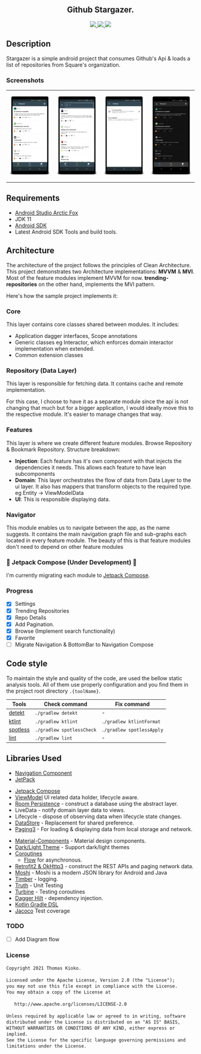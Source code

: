 <H2 align="center">
Github Stargazer.
</H2>

<div align="center">
    <a href = "https://github.com/c0de-wizard/stargazer/actions/workflows/android-release-build.yml">
          <img src = "https://github.com/c0de-wizard/stargazer/actions/workflows/android-release-build.yml/badge.svg" />
    </a>
    <a href = "https://codecov.io/gh/c0de-wizard/stargazer">
          <img src = "https://codecov.io/gh/c0de-wizard/stargazer/branch/main/graph/badge.svg" />
    </a>
    <a href = "https://developer.android.com/jetpack/androidx/versions/all-channel?authuser=1#march_24_2021">
      <img src = "https://img.shields.io/badge/Jetpack%20Compose-1.0.0%20beta03-brightgreen" />
    </a>
</div>

## Description

Stargazer is a simple android project that consumes Github's Api & loads a list of repositories from Square's
organization.

### Screenshots

<table>
  <td>
    <p align="center">
      <img src="https://github.com/c0de-wizard/github-stargazer/blob/main/art/RepoList.png?raw=true" alt="Trenidng Repos Screen" width="250"/>
    </p>
  </td>
  <td>
    <p align="center">
      <img src="https://github.com/c0de-wizard/github-stargazer/blob/main/art/SearchScreen.png?raw=true" alt="Search Screen" width="250"/>
    </p>
  </td>
  <td>
    <p align="center">
      <img src="https://github.com/c0de-wizard/github-stargazer/blob/main/art/SettingsScreen.png?raw=true" alt="Settings Screen" width="250"/>
    </p>
  </td>
  <td>
    <p align="center">
      <img src="https://github.com/c0de-wizard/github-stargazer/blob/main/art/DarkTheme.png?raw=true" alt="Dark Theme" width="250"/>
    </p>
  </td>
</tr>
</table>

## Requirements

* [Android Studio Arctic Fox](https://developer.android.com/studio/preview?authuser=1)
* JDK 11
* [Android SDK](https://developer.android.com/studio/index.html)
* Latest Android SDK Tools and build tools.

## Architecture

The architecture of the project follows the principles of Clean Architecture. This project demonstrates two Architecture
implementations: **MVVM** & **MVI**. Most of the feature modules implement MVVM for now. **trending-repositories** on
the other hand, implements the MVI pattern.

Here's how the sample project implements it:

### Core

This layer contains core classes shared between modules. It includes:

- Application dagger interfaces, Scope annotations
- Generic classes eg Interactor, which enforces domain interactor implementation when extended.
- Common extension classes

### Repository (Data Layer)

This layer is responsible for fetching data. It contains cache and remote implementation.

For this case, I choose to have it as a separate module since the api is not changing that much but for a bigger
application, I would ideally move this to the respective module. It's easier to manage changes that way.

### Features

This layer is where we create different feature modules. Browse Repository & Bookmark Repository. Structure breakdown:

- **Injection**: Each feature has it's own component with that injects the dependencies it needs. This allows each
  feature to have lean subcomponents
- **Domain**: This layer orchestrates the flow of data from Data Layer to the ui layer. It also has mappers that
  transform objects to the required type. eg Entity -> ViewModelData
- **UI**: This is responsible displaying data.

### Navigator

This module enables us to navigate between the app, as the name suggests. It contains the main navigation graph file and
sub-graphs each located in every feature module. The beauty of this is that feature modules don't need to depend on
other feature modules

### 🚧 Jetpack Compose (Under Development) 🚧

I'm currently migrating each module to [Jetpack Compose](https://developer.android.com/jetpack/compose).

### Progress

- [x] Settings
- [x] Trending Repositories
- [x] Repo Details
- [x] Add Pagination.
- [x] Browse (Implement search functionality)
- [x] Favorite
- [ ] Migrate Navigation & BottomBar to Navigation Compose

## Code style

To maintain the style and quality of the code, are used the bellow static analysis tools. All of them use properly
configuration and you find them in the project root directory `.{toolName}`.

| Tools | Check command | Fix command |
|-------|---------------|-------------|
| [detekt](https://github.com/arturbosch/detekt) | `./gradlew detekt` | - |
| [ktlint](https://github.com/pinterest/ktlint) | `./gradlew ktlint` | `./gradlew ktlintFormat` |
| [spotless](https://github.com/diffplug/spotless) | `./gradlew spotlessCheck` | `./gradlew spotlessApply`
| [lint](https://developer.android.com/studio/write/lint) | `./gradlew lint` | - |

## Libraries Used

* [Navigation Component](https://developer.android.com/guide/navigation/navigation-getting-started)
* [JetPack](https://developer.android.com/jetpack)

- [Jetpack Compose](https://developer.android.com/jetpack/compose)
- [ViewModel](https://developer.android.com/topic/libraries/architecture/viewmodel) UI related data holder, lifecycle
  aware.
- [Room Persistence]() - construct a database using the abstract layer.
- LiveData - notify domain layer data to views.
- Lifecycle - dispose of observing data when lifecycle state changes.
- [DataStore](https://developer.android.com/topic/libraries/architecture/datastore) - Replacement for shared preference.
- [Paging3](https://developer.android.com/topic/libraries/architecture/paging/v3-overview) - For loading & displaying data from local storage and network.

* [Material-Components](https://github.com/material-components/material-components-android) - Material design
  components.
* [Dark/Light Theme](https://developer.android.com/guide/topics/ui/look-and-feel/darktheme) - Support dark/light themes
* [Coroutines](https://github.com/Kotlin/kotlinx.coroutines)
  + [Flow](https://kotlin.github.io/kotlinx.coroutines/kotlinx-coroutines-core/kotlinx.coroutines.flow/) for
    asynchronous.
* [Retrofit2 & OkHttp3](https://github.com/square/retrofit) - construct the REST APIs and paging network data.
* [Moshi](https://github.com/square/moshi) - Moshi is a modern JSON library for Android and Java
* [Timber](https://github.com/JakeWharton/timber) - logging.
* [Truth](https://github.com/google/truth) - Unit Testing
* [Turbine](https://github.com/cashapp/turbine) - Testing coroutines
* [Dagger Hilt](https://dagger.dev/hilt) - dependency injection.
* [Kotlin Gradle DSL](https://guides.gradle.org/migrating-build-logic-from-groovy-to-kotlin)
* [Jacoco](https://github.com/vanniktech/gradle-android-junit-jacoco-plugin) Test coverage

### TODO

- [ ] Add Diagram flow

### License
```
Copyright 2021 Thomas Kioko.

Licensed under the Apache License, Version 2.0 (the "License");
you may not use this file except in compliance with the License.
You may obtain a copy of the License at

   http://www.apache.org/licenses/LICENSE-2.0

Unless required by applicable law or agreed to in writing, software
distributed under the License is distributed on an "AS IS" BASIS,
WITHOUT WARRANTIES OR CONDITIONS OF ANY KIND, either express or implied.
See the License for the specific language governing permissions and
limitations under the License.
```
